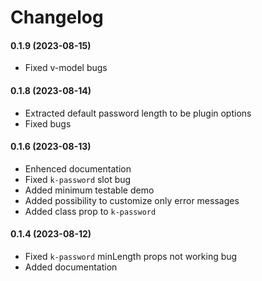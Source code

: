 # Changelog

#### 0.1.9 (2023-08-15)
- Fixed v-model bugs

#### 0.1.8 (2023-08-14)
- Extracted default password length to be plugin options
- Fixed bugs

#### 0.1.6 (2023-08-13)
- Enhenced documentation
- Fixed `k-password` slot bug
- Added minimum testable demo
- Added possibility to customize only error messages 
- Added class prop to `k-password`

#### 0.1.4 (2023-08-12)
- Fixed `k-password` minLength props not working bug
- Added documentation

